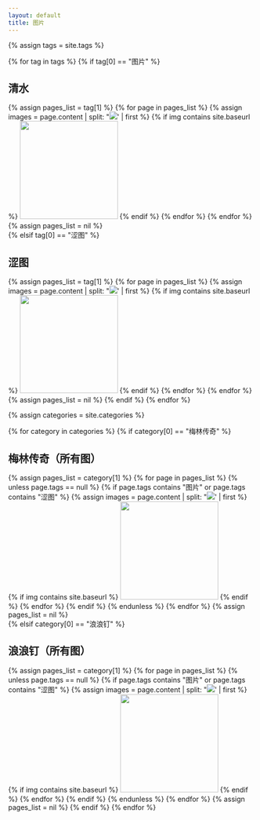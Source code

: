 ```yaml
---
layout: default
title: 图片
---
```

<!-- 按tag分：清水、涩图 -->
{% assign tags = site.tags %}

<div class="well article">
{% for tag in tags %}
    {% if tag[0] == "图片" %}
        <a id="清水" style="position: relative; top: -50px"></a>
        <h2>清水</h2>
        {% assign pages_list = tag[1] %}
        {% for page in pages_list %}
            {% assign images = page.content | split: "<img src=" %}
            {% for image in images %}
                {% assign img = image | split: ' alt="" />' | first %}
                {% if img contains site.baseurl %}
                    <a href="{{ site.baseurl }}{{ page.url }}"><img src={{ img }} style="height: 200px; width: auto; object-fit: scale-down; margin-bottom: 5px;"></a>
                {% endif %}
            {% endfor %}
        {% endfor %}
        {% assign pages_list = nil %}
</div>
    {% elsif tag[0] == "涩图" %}
<div class="well article">
        <a id="涩图" style="position: relative; top: -50px"></a>
        <h2>涩图</h2>
        {% assign pages_list = tag[1] %}
        {% for page in pages_list %}
            {% assign images = page.content | split: "<img src=" %}
            {% for image in images %}
                {% assign img = image | split: ' alt="" />' | first %}
                {% if img contains site.baseurl %}
                    <a href="{{ site.baseurl }}{{ page.url }}"><img src={{ img }} style="height: 200px; width: auto; object-fit: scale-down; margin-bottom: 5px;"></a>
                {% endif %}
            {% endfor %}
        {% endfor %}
        {% assign pages_list = nil %}        
    {% endif %}
{% endfor %}
</div>

<!-- 按category分：浪浪钉、亚梅 -->
{% assign categories = site.categories %}
<div class="well article">
{% for category in categories %}
    {% if category[0] == "梅林传奇" %}
        <a id="梅林传奇" style="position: relative; top: -50px"></a>
        <h2>梅林传奇（所有图）</h2>
        {% assign pages_list = category[1] %}
        {% for page in pages_list %}
            {% unless page.tags == null %}
            {% if page.tags contains "图片" or page.tags contains "涩图" %}
                {% assign images = page.content | split: "<img src=" %}
                {% for image in images %}
                    {% assign img = image | split: ' alt="" />' | first %}
                    {% if img contains site.baseurl %}
                        <a href="{{ site.baseurl }}{{ page.url }}"><img src={{ img }} style="height: 200px; width: auto; object-fit: scale-down; margin-bottom: 5px;"></a>
                    {% endif %}
                {% endfor %}                
            {% endif %}
            {% endunless %}
        {% endfor %}
        {% assign pages_list = nil %}
</div>
    {% elsif category[0] == "浪浪钉" %}
<div class="well article">
        <a id="浪浪钉" style="position: relative; top: -50px"></a>
        <h2>浪浪钉（所有图）</h2>
        {% assign pages_list = category[1] %}
        {% for page in pages_list %}
            {% unless page.tags == null %}
            {% if page.tags contains "图片" or page.tags contains "涩图" %}
                {% assign images = page.content | split: "<img src=" %}
                {% for image in images %}
                    {% assign img = image | split: ' alt="" />' | first %}
                    {% if img contains site.baseurl %}
                        <a href="{{ site.baseurl }}{{ page.url }}"><img src={{ img }} style="height: 200px; width: auto; object-fit: scale-down; margin-bottom: 5px;"></a>
                    {% endif %}
                {% endfor %}                
            {% endif %}
            {% endunless %}
        {% endfor %}
        {% assign pages_list = nil %}
    {% endif %}
{% endfor %}
</div>